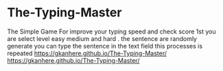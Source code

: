 # The-Typing-Master
The Simple Game For improve your typing speed and check score 1st you are select level easy medium and hard . the sentence are randomly generate you can type the sentence in the text field this processes is repeated   https://gkanhere.github.io/The-Typing-Master/
https://gkanhere.github.io/The-Typing-Master/
